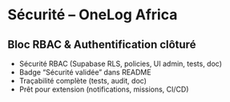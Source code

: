 # Sécurité – OneLog Africa

## Bloc RBAC & Authentification clôturé
- Sécurité RBAC (Supabase RLS, policies, UI admin, tests, doc)
- Badge “Sécurité validée” dans README
- Traçabilité complète (tests, audit, doc)
- Prêt pour extension (notifications, missions, CI/CD)

